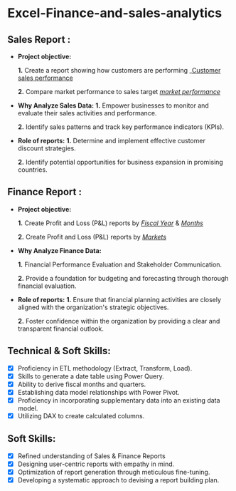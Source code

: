 # Excel-Finance-and-sales-analytics
## Sales Report :


- **Project objective:** 

    **1.** Create a report showing how customers are performing _[Customer sales performance](https://github.com/prakashM1139/Excel-Finance-and-sales-analytics/blob/main/Customer%20sales%20performance.pdf_)

    **2.** Compare market performance to sales target _[market performance](https://github.com/prakashM1139/Excel-Finance-and-sales-analytics/blob/main/Market%20performance.pdf)_

- **Why Analyze Sales Data:**
    **1.** Empower businesses to monitor and evaluate their sales activities and performance.

    **2.** Identify sales patterns and track key performance indicators (KPIs).

- **Role of reports:**
    **1.** Determine and implement effective customer discount strategies.

    **2.** Identify potential opportunities for business expansion in promising countries.


## Finance Report :

- **Project objective:** 

    **1.** Create Profit and Loss (P&L) reports by _[Fiscal Year](https://github.com/prakashM1139/Excel-Finance-and-sales-analytics/blob/main/P%26L%20by%20Fiscal%20year.pdf)_ & _[Months](https://github.com/prakashM1139/Excel-Finance-and-sales-analytics/blob/main/P%26L%20by%20Fiscal%20Month.pdf)_ 

    **2.** Create Profit and Loss (P&L) reports by _[Markets](https://github.com/prakashM1139/Excel-Finance-and-sales-analytics/blob/main/P%26L%20For%20market.pdf)_

- **Why Analyze Finance Data:**

    **1.** Financial Performance Evaluation and Stakeholder Communication.

    **2.** Provide a foundation for budgeting and forecasting through thorough financial evaluation.
  

- **Role of reports:**
    **1.** Ensure that financial planning activities are closely aligned with the organization's strategic objectives.

    **2.** Foster confidence within the organization by providing a clear and transparent financial outlook.


## Technical & Soft Skills:
- [x]	Proficiency in ETL methodology (Extract, Transform, Load).
- [x]	Skills to generate a date table using Power Query.
- [x]	Ability to derive fiscal months and quarters.
- [x]	Establishing data model relationships with Power Pivot.
- [x]	Proficiency in incorporating supplementary data into an existing data model.
- [x]	Utilizing DAX to create calculated columns.

## Soft Skills:
- [x]	Refined understanding of Sales & Finance Reports
- [x]	Designing user-centric reports with empathy in mind.
- [x]	Optimization of report generation through meticulous fine-tuning.
- [x]	Developing a systematic approach to devising a report building plan.
